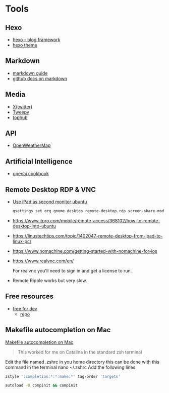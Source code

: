 # Tools

## Hexo

- [hexo - blog framework](https://hexo.io/index.html)
- [hexo theme](https://www.theme-next.org/index.html)

## Markdown

- [markdown guide](https://www.markdownguide.org/basic-syntax/)
- [github docs on markdown](https://docs.github.com/en/get-started/writing-on-github/getting-started-with-writing-and-formatting-on-github/basic-writing-and-formatting-syntax)

## Media

- [X(twitter)](https://developer.twitter.com/en)
- [Tweepy](https://www.tweepy.org/)
- [tophub](https://tophub.today/)

## API

- [OpenWeatherMap](https://openweathermap.org)

## Artificial Intelligence

- [openai cookbook](https://cookbook.openai.com/examples/how_to_format_inputs_to_chatgpt_models)

## Remote Desktop RDP & VNC

- [Use iPad as second monitor ubuntu](https://www.omgubuntu.co.uk/2022/06/use-ipad-as-second-monitor-ubuntu-22-04)

  ```bash
  gsettings set org.gnome.desktop.remote-desktop.rdp screen-share-mode extend
  ```

- <https://www.itpro.com/mobile/remote-access/368102/how-to-remote-desktop-into-ubuntu>
- <https://linustechtips.com/topic/1402047-remote-desktop-from-ipad-to-linux-pc/>
- <https://www.nomachine.com/getting-started-with-nomachine-for-ios>

- <https://www.realvnc.com/en/>

  For realvnc you'll need to sign in and get a license to run.

- Remote Ripple works but very slow.

## Free resources

- [free for dev](https://free-for.dev)
  - [repo](https://github.com/ripienaar/free-for-dev)

## Makefile autocompletion on Mac

[Makefile autocompletion on Mac](https://stackoverflow.com/questions/33760647/makefile-autocompletion-on-mac)

> This worked for me on Catalina in the standard zsh terminal

Edit the file named .zshrc in you home directory this can be done with this command in the terminal nano ~/.zshrc
Add the following lines

```sh
zstyle ':completion:*:*:make:*' tag-order 'targets'

autoload -U compinit && compinit
```
